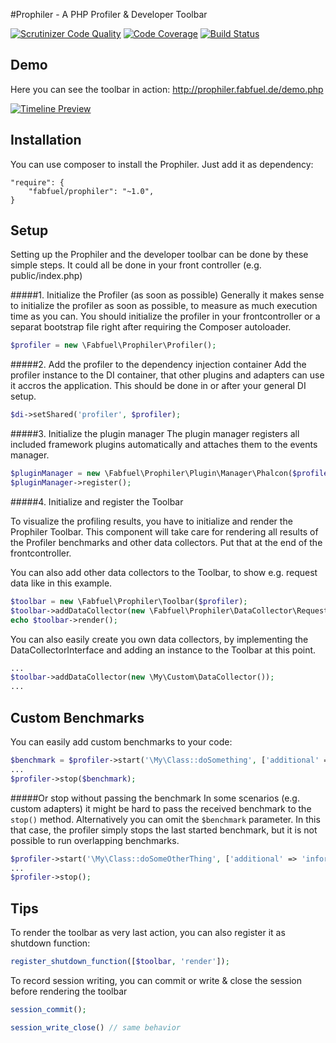 #Prophiler - A PHP Profiler & Developer Toolbar

[![Scrutinizer Code Quality](https://scrutinizer-ci.com/g/fabfuel/prophiler/badges/quality-score.png?b=develop)](https://scrutinizer-ci.com/g/fabfuel/prophiler/?branch=develop)
[![Code Coverage](https://scrutinizer-ci.com/g/fabfuel/prophiler/badges/coverage.png?b=develop)](https://scrutinizer-ci.com/g/fabfuel/prophiler/?branch=develop)
[![Build Status](https://scrutinizer-ci.com/g/fabfuel/prophiler/badges/build.png?b=develop)](https://scrutinizer-ci.com/g/fabfuel/prophiler/build-status/develop)


## Demo
Here you can see the toolbar in action:
http://prophiler.fabfuel.de/demo.php

[![Timeline Preview](http://prophiler.fabfuel.de/img/timeline.png)](http://prophiler.fabfuel.de/)


## Installation
You can use composer to install the Prophiler. Just add it as dependency:

    "require": {
       	"fabfuel/prophiler": "~1.0",
    }

## Setup
Setting up the Prophiler and the developer toolbar can be done by these simple steps. It could all be done in your front controller (e.g. public/index.php) 

#####1. Initialize the Profiler (as soon as possible)
Generally it makes sense to initialize the profiler as soon as possible, to measure as much execution time as you can. You should initialize the profiler in your frontcontroller or a separat bootstrap file right after requiring the Composer autoloader.

```php
$profiler = new \Fabfuel\Prophiler\Profiler();
```

#####2. Add the profiler to the dependency injection container
Add the profiler instance to the DI container, that other plugins and adapters can use it accros the application. This should be done in or after your general DI setup.
	
```php
$di->setShared('profiler', $profiler);
```

#####3. Initialize the plugin manager
The plugin manager registers all included framework plugins automatically and attaches them to the events manager.  

```php
$pluginManager = new \Fabfuel\Prophiler\Plugin\Manager\Phalcon($profiler);
$pluginManager->register();
```

#####4. Initialize and register the Toolbar

To visualize the profiling results, you have to initialize and render the Prophiler Toolbar. This component will take care for rendering all results of the Profiler benchmarks and other data collectors. Put that at the end of the frontcontroller.

You can also add other data collectors to the Toolbar, to show e.g. request data like in this example.

```php
$toolbar = new \Fabfuel\Prophiler\Toolbar($profiler);
$toolbar->addDataCollector(new \Fabfuel\Prophiler\DataCollector\Request());
echo $toolbar->render();
```

You can also easily create you own data collectors, by implementing the DataCollectorInterface and adding an instance to the Toolbar at this point.

```php
...
$toolbar->addDataCollector(new \My\Custom\DataCollector());
...
```

## Custom Benchmarks

You can easily add custom benchmarks to your code:

```php
$benchmark = $profiler->start('\My\Class::doSomething', ['additional' => 'information'], 'My Component');
...
$profiler->stop($benchmark);
```

#####Or stop without passing the benchmark
In some scenarios (e.g. custom adapters) it might be hard to pass the received benchmark to the ```stop()``` method. Alternatively you can omit the ```$benchmark``` parameter. In this that case, the profiler simply stops the last started benchmark, but it is not possible to run overlapping benchmarks.

```php
$profiler->start('\My\Class::doSomeOtherThing', ['additional' => 'information'], 'My Component');
...
$profiler->stop();
```

## Tips

To render the toolbar as very last action, you can also register it as shutdown function:

```php
register_shutdown_function([$toolbar, 'render']);
```

To record session writing, you can commit or write & close the session before rendering the toolbar
    
```php
session_commit();

session_write_close() // same behavior
```
